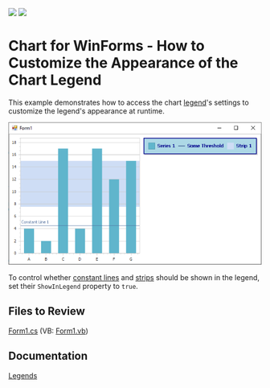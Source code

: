 <!-- default badges list -->
[![](https://img.shields.io/badge/Open_in_DevExpress_Support_Center-FF7200?style=flat-square&logo=DevExpress&logoColor=white)](https://supportcenter.devexpress.com/ticket/details/E1373)
[![](https://img.shields.io/badge/📖_How_to_use_DevExpress_Examples-e9f6fc?style=flat-square)](https://docs.devexpress.com/GeneralInformation/403183)
<!-- default badges end -->

# Chart for WinForms - How to Customize the Appearance of the Chart Legend 

This example demonstrates how to access the chart [legend](https://docs.devexpress.com/WindowsForms/5794/controls-and-libraries/chart-control/legends)'s settings to customize the legend's appearance at runtime.

![Custom Legend](image/chart.png)

To control whether [constant lines](https://docs.devexpress.com/WindowsForms/5783/controls-and-libraries/chart-control/axes/constant-lines?p=netframework) and [strips](https://docs.devexpress.com/WindowsForms/5784/controls-and-libraries/chart-control/axes/strips?p=netframework) should be shown in the legend, set their `ShowInLegend` property to `true`.

## Files to Review

[Form1.cs](./CS/ChartLegend/Form1.cs) (VB: [Form1.vb](./VB/ChartLegend/Form1.vb))

## Documentation

[Legends](https://docs.devexpress.com/WindowsForms/5794/controls-and-libraries/chart-control/legends)
